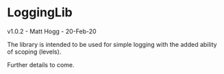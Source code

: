 # LoggingLib

v1.0.2 - Matt Hogg - 20-Feb-20

The library is intended to be used for simple logging with the added ability of scoping (levels).

Further details to come.
